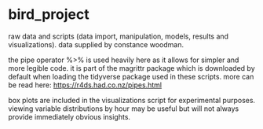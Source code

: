 # bird_project
raw data and scripts (data import, manipulation, models, results and visualizations). data supplied by constance woodman.

the pipe operator %>% is used heavily here as it allows for simpler and more legible code. it is part of the magrittr package which is downloaded by default when loading the tidyverse package used in these scripts. more can be read here: https://r4ds.had.co.nz/pipes.html

box plots are included in the visualizations script for experimental purposes. viewing variable distributions by hour may be useful but will not always provide immediately obvious insights.   
